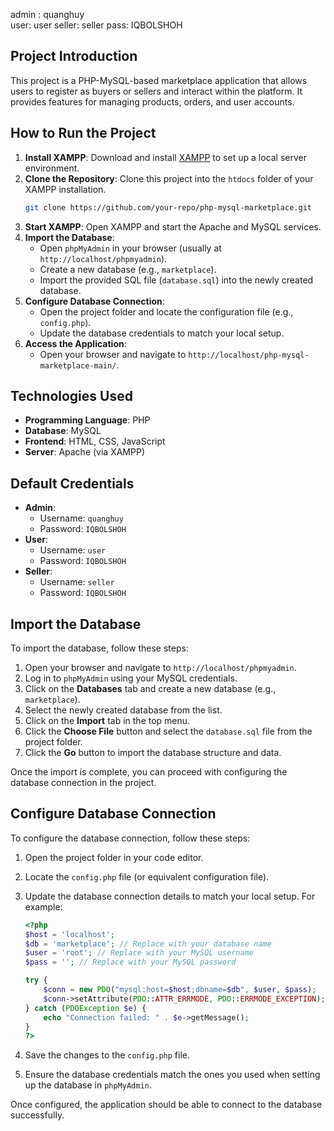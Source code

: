 admin : quanghuy    
user: user
seller: seller
pass: IQBOLSHOH
## Project Introduction

This project is a PHP-MySQL-based marketplace application that allows users to register as buyers or sellers and interact within the platform. It provides features for managing products, orders, and user accounts.

## How to Run the Project

1. **Install XAMPP**: Download and install [XAMPP](https://www.apachefriends.org/index.html) to set up a local server environment.
2. **Clone the Repository**: Clone this project into the `htdocs` folder of your XAMPP installation.
    ```bash
    git clone https://github.com/your-repo/php-mysql-marketplace.git
    ```
3. **Start XAMPP**: Open XAMPP and start the Apache and MySQL services.
4. **Import the Database**:
    - Open `phpMyAdmin` in your browser (usually at `http://localhost/phpmyadmin`).
    - Create a new database (e.g., `marketplace`).
    - Import the provided SQL file (`database.sql`) into the newly created database.
5. **Configure Database Connection**:
    - Open the project folder and locate the configuration file (e.g., `config.php`).
    - Update the database credentials to match your local setup.
6. **Access the Application**:
    - Open your browser and navigate to `http://localhost/php-mysql-marketplace-main/`.

## Technologies Used

- **Programming Language**: PHP
- **Database**: MySQL
- **Frontend**: HTML, CSS, JavaScript
- **Server**: Apache (via XAMPP)

## Default Credentials

- **Admin**: 
  - Username: `quanghuy`
  - Password: `IQBOLSHOH`
- **User**: 
  - Username: `user`
  - Password: `IQBOLSHOH`
- **Seller**: 
  - Username: `seller`
  - Password: `IQBOLSHOH`

## Import the Database

To import the database, follow these steps:

1. Open your browser and navigate to `http://localhost/phpmyadmin`.
2. Log in to `phpMyAdmin` using your MySQL credentials.
3. Click on the **Databases** tab and create a new database (e.g., `marketplace`).
4. Select the newly created database from the list.
5. Click on the **Import** tab in the top menu.
6. Click the **Choose File** button and select the `database.sql` file from the project folder.
7. Click the **Go** button to import the database structure and data.

Once the import is complete, you can proceed with configuring the database connection in the project.

## Configure Database Connection

To configure the database connection, follow these steps:

1. Open the project folder in your code editor.
2. Locate the `config.php` file (or equivalent configuration file).
3. Update the database connection details to match your local setup. For example:

    ```php
    <?php
    $host = 'localhost';
    $db = 'marketplace'; // Replace with your database name
    $user = 'root'; // Replace with your MySQL username
    $pass = ''; // Replace with your MySQL password

    try {
        $conn = new PDO("mysql:host=$host;dbname=$db", $user, $pass);
        $conn->setAttribute(PDO::ATTR_ERRMODE, PDO::ERRMODE_EXCEPTION);
    } catch (PDOException $e) {
        echo "Connection failed: " . $e->getMessage();
    }
    ?>
    ```

4. Save the changes to the `config.php` file.
5. Ensure the database credentials match the ones you used when setting up the database in `phpMyAdmin`.

Once configured, the application should be able to connect to the database successfully.
